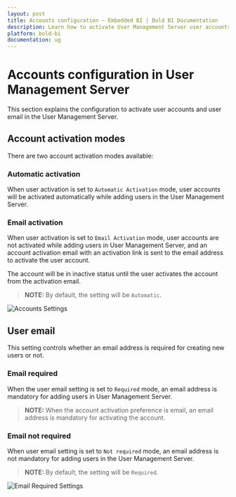 ```yaml
---
layout: post
title: Accounts configuration – Embedded BI | Bold BI Documentation
description: Learn how to activate User Management Server user accounts. There are two modes of account activation available - automatic and user email.
platform: bold-bi
documentation: ug
---
```


# Accounts configuration in User Management Server

This section explains the configuration to activate user accounts and user email in the User Management Server.

## Account activation modes

There are two account activation modes available:

### Automatic activation

When user activation is set to `Automatic Activation` mode, user accounts will be activated automatically while adding users in the User Management Server.

### Email activation

When user activation is set to `Email Activation` mode, user accounts are not activated while adding users in User Management Server, and an account activation email with an activation link is sent to the email address to activate the user account.

The account will be in inactive status until the user activates the account from the activation email.

> **NOTE:** By default, the setting will be `Automatic`.

![Accounts Settings](/bold-bi-docs/static/assets/embedded/multi-tenancy/images/account-automatic-settings.png)

## User email

This setting controls whether an email address is required for creating new users or not.

### Email required

When the user email setting is set to `Required` mode, an email address is mandatory for adding users in User Management Server.

> **NOTE:** When the account activation preference is email, an email address is mandatory for activating the account.

### Email not required

When user email setting is set to `Not required` mode, an email address is not mandatory for adding users in the User Management Server.

> **NOTE:** By default, the setting will be `Required`.

![Email Required Settings](/bold-bi-docs/static/assets/embedded/multi-tenancy/images/email-required.png)